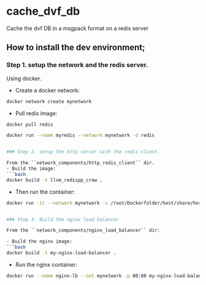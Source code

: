 # cache_dvf_db
Cache the dvf DB in a msgpack format on a redis server

## How to install the dev environment;  

### Step 1. setup the network and the redis server.
Using docker.

- Create a docker network:
```bash
docker network create mynetwork
```

- Pull redis image: 
```bash
docker pull redis
```

```bash
docker run --name myredis --network mynetwork -d redis


### Step 2. setup the http server with the redis client.

From the ``network_components/http_redis_client`` dir.
- Build the image:
```bash
docker build -t llvm_redispp_crow .
```

- Then run the container:
```bash
docker run -it --network mynetwork -v /root/Dockerfolder/host/share/host:/workspace --name cont_llvm_redispp_crow llvm_redispp_crow /bin/bash


### Step 3. Build the nginx load balancer.

From the ``network_components/nginx_load_balancer`` dir:

- Build the nginx image:
```bash
docker build -t my-nginx-load-balancer .
```

- Run the nginx container:
```bash
docker run --name nginx-lb --net mynetwork -p 80:80 my-nginx-load-balancer
```